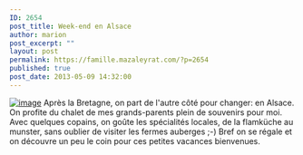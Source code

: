 ```yaml
---
ID: 2654
post_title: Week-end en Alsace
author: marion
post_excerpt: ""
layout: post
permalink: https://famille.mazaleyrat.com/?p=2654
published: true
post_date: 2013-05-09 14:32:00
---
```

<a href="http://famille.mazaleyrat.com/wp-content/uploads/2013/05/wpid-IMG_20130509_1246501.jpg"><img title="Munster" class="alignleft size-full" alt="image" src="http://famille.mazaleyrat.com/wp-content/uploads/2013/05/wpid-IMG_20130509_1246501.jpg" /></a> Après la Bretagne, on part de l'autre côté pour changer: en Alsace. On profite du chalet de mes grands-parents plein de souvenirs pour moi. Avec quelques copains, on goûte les spécialités locales, de la flamküche au munster, sans oublier de visiter les fermes auberges ;-)
Bref on se régale et on découvre un peu le coin pour ces petites vacances bienvenues.